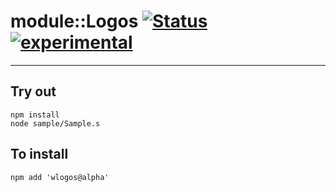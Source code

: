 
# module::Logos  [![Status](https://github.com/Wandalen/wLogos/workflows/Test/badge.svg)](https://github.com/Wandalen/wLogos/actions?query=workflow%3ATest) [![experimental](https://img.shields.io/badge/stability-experimental-orange.svg)](https://github.com/emersion/stability-badges#experimental)

___

## Try out
```
npm install
node sample/Sample.s
```

## To install
```
npm add 'wlogos@alpha'
```

